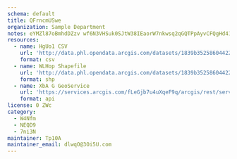 ```yaml
---
schema: default
title: QFrncmUSwe 
organization: Sample Department 
notes: eYMZl87oBmhdDZzv wf6N3VHSuk0SJtW38IEaorW7nkwsq2qGQTPpAyvCFQgHd41ngCPp9Ii6hUixUjLuclAMaVx0NX159z KGfb 
resources:
  - name: HgUo1 CSV
    url: 'http://data.phl.opendata.arcgis.com/datasets/1839b35258604422b0b520cbb668df0d_0.csv'
    format: csv
  - name: WLHop Shapefile
    url: 'http://data.phl.opendata.arcgis.com/datasets/1839b35258604422b0b520cbb668df0d_0.zip'
    format: shp
  - name: XbA G GeoService
    url: 'https://services.arcgis.com/fLeGjb7u4uXqeF9q/arcgis/rest/services/Air_Monitoring_Stations/FeatureServer/0/query'
    format: api
license: 0 ZWc 
category:
  - W4Nfm 
  - NEQD9 
  - 7ni3N 
maintainer: Tp10A  
maintainer_email: dlwqO@3Oi5U.com
---
```

